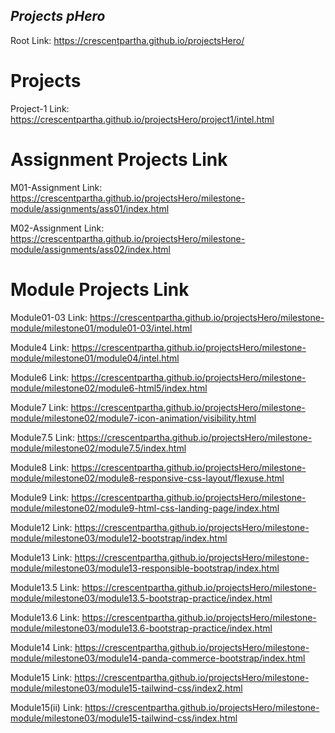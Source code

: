 ## ***Projects pHero***

Root Link: https://crescentpartha.github.io/projectsHero/

# Projects

Project-1 Link: https://crescentpartha.github.io/projectsHero/project1/intel.html

# Assignment Projects Link

M01-Assignment Link: https://crescentpartha.github.io/projectsHero/milestone-module/assignments/ass01/index.html

M02-Assignment Link: https://crescentpartha.github.io/projectsHero/milestone-module/assignments/ass02/index.html





# Module Projects Link

Module01-03 Link: https://crescentpartha.github.io/projectsHero/milestone-module/milestone01/module01-03/intel.html

Module4 Link: https://crescentpartha.github.io/projectsHero/milestone-module/milestone01/module04/intel.html

Module6 Link: https://crescentpartha.github.io/projectsHero/milestone-module/milestone02/module6-html5/index.html

Module7 Link: https://crescentpartha.github.io/projectsHero/milestone-module/milestone02/module7-icon-animation/visibility.html

Module7.5 Link: https://crescentpartha.github.io/projectsHero/milestone-module/milestone02/module7.5/index.html

Module8 Link: https://crescentpartha.github.io/projectsHero/milestone-module/milestone02/module8-responsive-css-layout/flexuse.html

Module9 Link: https://crescentpartha.github.io/projectsHero/milestone-module/milestone02/module9-html-css-landing-page/index.html

Module12 Link: https://crescentpartha.github.io/projectsHero/milestone-module/milestone03/module12-bootstrap/index.html

Module13 Link: https://crescentpartha.github.io/projectsHero/milestone-module/milestone03/module13-responsible-bootstrap/index.html

Module13.5 Link: https://crescentpartha.github.io/projectsHero/milestone-module/milestone03/module13.5-bootstrap-practice/index.html

Module13.6 Link: https://crescentpartha.github.io/projectsHero/milestone-module/milestone03/module13.6-bootstrap-practice/index.html

Module14 Link: https://crescentpartha.github.io/projectsHero/milestone-module/milestone03/module14-panda-commerce-bootstrap/index.html

Module15 Link: https://crescentpartha.github.io/projectsHero/milestone-module/milestone03/module15-tailwind-css/index2.html

Module15(ii) Link: https://crescentpartha.github.io/projectsHero/milestone-module/milestone03/module15-tailwind-css/index.html


